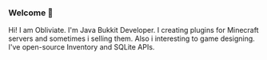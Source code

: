 ### Welcome 👋

Hi! I am Obliviate. I'm Java Bukkit Developer. I creating plugins for Minecraft servers and sometimes i selling them. Also i interesting to game designing. I've open-source Inventory and SQLite APIs.
